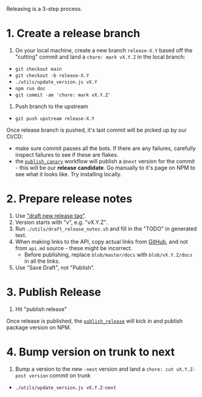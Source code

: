Releasing is a 3-step process.

# 1. Create a release branch

1. On your local machine, create a new branch `release-X.Y` based off the "cutting" commit and land a `chore: mark vX.Y.Z` in the local branch:
  - `git checkout main`
  - `git checkout -b release-X.Y`
  - `./utils/update_version.js vX.Y`
  - `npm run doc`
  - `git commit -am 'chore: mark vX.Y.Z'`
1. Push branch to the upstream
  - `git push upstream release-X.Y`

Once release branch is pushed, it's last commit will be picked up by our CI/CD:
- make sure commit passes all the bots. If there are any failures, carefully inspect failures to see if these are flakes.
- the [`publish_canary`](../../.github/workflows/publish_canary_npm.yml) workflow will publish a `@next` version for the commit - this will be our **release candidate**. Go manually to it's page on NPM   to see what it looks like. Try installing locally.

# 2. Prepare release notes

1. Use ["draft new release tag"](https://github.com/microsoft/playwright/releases/new).
1. Version starts with "v", e.g. "vX.Y.Z".
1. Run `./utils/draft_release_notes.sh` and fill in the "TODO" in generated text.
1. When making links to the API, copy actual links from [GitHub](https://github.com/microsoft/playwright/blob/master/docs/api.md), and not from `api.md` source - these might be incorrect.
    - Before publishing, replace `blob/master/docs` with `blob/vX.Y.Z/docs` in all the links.
1. Use "Save Draft", not "Publish".

# 3. Publish Release

1. Hit "publish release"

Once release is published, the [`publish_release`](../../.github/workflows/publish_release.yml) will kick in and publish package version on NPM.

# 4. Bump version on trunk to next

1. Bump a version to the new `-next` version and land a `chore: cut vX.Y.Z-post version` commit on trunk
  - `./utils/update_version.js vX.Y.Z-next`
